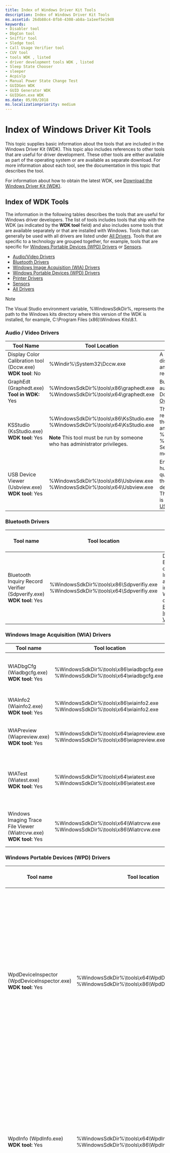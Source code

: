 ```yaml
---
title: Index of Windows Driver Kit Tools
description: Index of Windows Driver Kit Tools
ms.assetid: 26db88c4-8fb8-4308-ab8a-1a1eef5e19d8
keywords:
- Disabler tool
- DbgCon tool
- Sniffir tool
- Sledge tool
- Call Usage Verifier tool
- CUV tool
- tools WDK , listed
- driver development tools WDK , listed
- Sleep State Chooser
- sleeper
- Acpislp
- Manual Power State Change Test
- GUIDGen WDK
- GUID Generator WDK
- GUIDGen.exe WDK
ms.date: 05/09/2018
ms.localizationpriority: medium
---
```


# Index of Windows Driver Kit Tools

This topic supplies basic information about the tools that are included in the Windows Driver Kit (WDK). This topic also includes references to other tools that are useful for driver development. These other tools are either available as part of the operating system or are available as separate download. For more information about each tool, see the documentation in this topic that describes the tool.

For information about how to obtain the latest WDK, see [Download the Windows Driver Kit (WDK)](../download-the-wdk.md).

## Index of WDK Tools

The information in the following tables describes the tools that are useful for Windows driver developers. The list of tools includes tools that ship with the WDK (as indicated by the **WDK tool** field) and also includes some tools that are available separately or that are installed with Windows. Tools that can generally be used with all drivers are listed under [All Drivers](#all-drivers). Tools that are specific to a technology are grouped together, for example, tools that are specific for [Windows Portable Devices (WPD) Drivers](#windows-portable-devices-wpd-drivers) or [Sensors](#sensors).

- [Audio/Video Drivers](#audio--video-drivers)
- [Bluetooth Drivers](#bluetooth-drivers)
- [Windows Image Acquisition (WIA) Drivers](#windows-image-acquisition-wia-drivers)
- [Windows Portable Devices (WPD) Drivers](#windows-portable-devices-wpd-drivers)
- [Printer Drivers](#printer-drivers)
- [Sensors](#sensors)
- [All Drivers](#all-drivers)

>[!NOTE]
>The Visual Studio environment variable, %WindowsSdkDir%, represents the path to the Windows kits directory where this version of the WDK is installed, for example, C:\\Program Files (x86)\\Windows Kits\\8.1.

### Audio / Video Drivers

|Tool Name|Tool Location|Description and Help file location|
|----|----|----|
|Display Color Calibration tool (Dccw.exe) </br>**WDK tool**: No|%Windir%\System32\Dccw.exe</br>|A calibration tool that lets users adjust their display color to be closer to the Windows and World Wide Web international standard red-green-blue (sRGB) color space.|
|GraphEdt (Graphedt.exe)</br>**Tool in WDK:** Yes|%WindowsSdkDir%\tools\x86\graphedt.exe</br>%WindowsSdkDir%\tools\x64\graphedt.exe|Builds filter graphs to test streaming audio/video capture drivers.</br>Documentation:</br>[Overview of GraphEdit](/windows/win32/directshow/simulating-graph-building-with-graphedit)|
|KSStudio (KsStudio.exe)</br>**WDK tool:** Yes|%WindowsSdkDir%\tools\x86\KsStudio.exe</br> %WindowsSdkDir%\tools\x64\KsStudio.exe</br></br>**Note** This tool must be run by someone who has administrator privileges.|This tool can construct a graphical representation of a filter graph that shows the pin-to-pin connections between filters and the filters' internal nodes.</br>%WindowsSdkDir%\tools\x86\KsStudio.chm</br>%WindowsSdkDir%\tools\x64\KsStudio.chm</br>See [AVStream Testing and Debugging](../stream/avstream-testing-and-debugging.md) for more information.|
|USB Device Viewer (Usbview.exe)</br>**WDK tool:** Yes|%WindowsSdkDir%\tools\x86\Usbview.exe</br>%WindowsSdkDir%\tools\x64\Usbview.exe|Enumerates the USB host controllers, USB hubs, and attached USB devices and can query information about the devices from the registry and through USB requests to the devices.</br>The source code for the USB Device Viewer is available from the code gallery, see [USBVIEW Sample Application](/samples/microsoft/windows-driver-samples/usbview-sample-application/)|

### Bluetooth Drivers

|Tool name|Tool location|Description and Help file location|
|----|----|----|
|Bluetooth Inquiry Record Verifier (Sdpverify.exe)</br>**WDK tool:** Yes|%WindowsSdkDir%\tools\x86\Sdpverifiy.exe</br>%WindowsSdkDir%\tools\x64\Sdpverifiy.exe|Displays a Bluetooth device's Inquiry Record as Windows interprets it.</br>WDK documentation: [Bluetooth Inquiry Record Verifier](bluetooth-inquiry-record-verifier.md)|

### Windows Image Acquisition (WIA) Drivers

|Tool name|Tool location|Description and Help file location|
|----|----|----|
|WIADbgCfg (Wiadbgcfg.exe)</br>**WDK tool:** Yes|%WindowsSdkDir%\tools\x86\wiadbgcfg.exe</br>%WindowsSdkDir%\tools\x64\wiadbgcfg.exe|Enables logging for WIA drivers (Windows Server 2008 and later versions of Windows).</br>**Note** For earlier versions of Windows, use WIALogCfg.</br>%WindowsSdkDir%\tools\x86\wiadbgcfg.htm</br>%WindowsSdkDir%\tools\x64\wiadbgcfg.htm|
|WIAInfo2 (Wiainfo2.exe)</br>**WDK tool:** Yes|%WindowsSdkDir%\tools\x86\wiainfo2.exe</br>%WindowsSdkDir%\tools\x64\wiainfo2.exe|Displays the WIA item tree so that you can view and edit WIA device driver properties.</br>%WindowsSdkDir%\tools\x86\wiainfo2.htm</br>%WindowsSdkDir%\tools\x64\wiainfo2.htm|
|WIAPreview (Wiapreview.exe)</br>**WDK tool:** Yes|%WindowsSdkDir%\tools\x64\wiapreview.exe</br>%WindowsSdkDir%\tools\x86\wiapreview.exe|Shows how to use the WIA Preview component and the driver's segmentation filter.</br>%WindowsSdkDir%\tools\x64\wiapreview.htm</br>%WindowsSdkDir%\tools\x86\wiapreview.htm|
|WIATest (Wiatest.exe)</br>**WDK tool:** Yes|%WindowsSdkDir%\tools\x64\wiatest.exe</br>%WindowsSdkDir%\tools\x86\wiatest.exe|Displays the item tree that is created by the driver, the Windows Image Acquisition (WIA) properties exposed by the driver, and the current value of each property. You can use this tool to debug your driver during development and unit test.</br>%WindowsSdkDir%\tools\x64\wiatest.htm</br>%WindowsSdkDir%\tools\x64\wiatest.htm|
|Windows Imaging Trace File Viewer (Wiatrcvw.exe)</br>**WDK tool:** Yes|%WindowsSdkDir%\tools\x64\Wiatrcvw.exe</br>%WindowsSdkDir%\tools\x86\Wiatrcvw.exe|Displays the WIA trace log (%WINDIR%\Debug\WIA\wiatrace.log) and lets you change the WIA tracing parameters for each module.</br>%WindowsSdkDir%\tools\x64\Wiatrcvw.mht</br>%WindowsSdkDir%\tools\x64\Wiatrcvw.mht|

### Windows Portable Devices (WPD) Drivers

|Tool name|Tool location|Description and Help file location|
|----|----|----|
|WpdDeviceInspector (WpdDeviceInspector.exe)</br>**WDK tool:** Yes|%WindowsSdkDir%\tools\x64\WpdDeviceInspector.exe</br>%WindowsSdkDir%\tools\x86\WpdDeviceInspector.exe|Queries a WPD driver and generates a comprehensive HTML report that describes your device and its capabilities. For example, you can use it to retrieve a list of supported device commands and objects. And, this tool will generate a list of all properties supported by each object.</br>WDK Documentation:</br>[Windows Portable Devices](/windows/win32/windows-portable-devices)</br>[WPD Driver Development Tools](../portable/familiarizing-yourself-with-the-sample-driver.md)|
|WpdInfo (WpdInfo.exe)</br>**WDK tool:** Yes|%WindowsSdkDir%\tools\x64\WpdInfo.exe</br>%WindowsSdkDir%\tools\x86\WpdInfo.exe|Performs common WPD operations such as: opening and closing a device, creating or deleting objects on a device, and issuing device commands.</br>WDK Documentation:</br>[Windows Portable Devices](/windows/win32/windows-portable-devices)</br>[WPD Driver Development Tools](../portable/familiarizing-yourself-with-the-sample-driver.md)|
|Microsoft Network Monitor (NetMon.exe)</br>**WDK tool:** No|Download the Microsoft Network Monitor</br>[NetMon.exe](https://www.microsoft.com/download/details.aspx?displaylang=en&id=4865)|Displays trace information from WPD components. This tool replaces WpdMon.exe which had shipped in previous versions of the WDK.</br>WDK Documentation:</br>[Windows Portable Devices](/windows/win32/windows-portable-devices)</br>[WPD Driver Development Tools](../portable/familiarizing-yourself-with-the-sample-driver.md), see [Using the Network Monitor Tool](../portable/using-the-netmon-tool.md).|

### Printer Drivers

|Tool name|Tool location|Description and Help file location|
|----|----|----|
|GPDCheck (Gpdcheck.exe)</br>**WDK tool:** Yes|%WindowsSdkDir%\tools\x64\gpdcheck.exe</br>%WindowsSdkDir%\tools\x86\gpdcheck.exe|Validates the syntactical correctness of a Generic Printer Description File (GPD).</br>For information about command options, type </br>**gpdcheck /?**|
|INFGate (Infgate.exe)</br>**WDK tool:** Yes|WindowsSdkDir%\tools\x64\infgate.exe</br>%WindowsSdkDir%\tools\x86\infgate.exe.exe|Validates the conformance of a printer INF file.</br>For information about command options, type</br>**infgate /?**|
|isXPS (isXPS.exe)</br>**WDK tool:** Yes|%WindowsSdkDir%\tools\x64\isxps\isxps.exe</br>%WindowsSdkDir%\tools\x86\isxps\isxps.exe|Validates the conformance of an XPS file to the XPS and OPC specifications.</br>For information about command options, type</br>**isxps /?** in a Command prompt window.</br>For more information, see [isXPS Conformance Tool](/previous-versions/aa348104(v=vs.110))|
|Looksgood (Looksgood.exe)</br>**WDK tool:** Yes|%WindowsSdkDir%\tools\x64\looksgood.exe</br>%WindowsSdkDir%\tools\x86\looksgood.exe|Validates the correctness of an XPS rendering engine.</br>For information about command options, type</br>**looksgood /?**|
|MakeNTF (Makentf.exe)</br>**WDK tool:** Yes|%WindowsSdkDir%\tools\x64\makentf.exe</br>%WindowsSdkDir%\tools\x86\makentf.exe|Converts Adobe Font Metrics (AFM) files and East Asian font AFM files to Windows font files (.ntf).</br>WDK Documentation:</br>[Converting AFM Files to NTF Files](../print/converting-afm-files-to-ntf-files.md)</br>[Converting East Asian AFM Files to NTF Files](../print/converting-east-asian-afm-files-to-ntf-files.md)|
|PPDCheck (Ppdcheck.exe)</br>**WDK tool:** Yes|%WindowsSdkDir%\tools\x64\ppdcheck.exe</br>%WindowsSdkDir%\tools\x86\ppdcheck.exe|Validates the syntactical correctness of a PostScript Printer Description File (PPD).</br>For information about command options, type</br>**ppdcheck /?**|
|PTConform (PTConform.exe)</br>**WDK tool:** Yes|%WindowsSdkDir%\tools\x64\PTConform.exe</br>%WindowsSdkDir%\tools\x86\PTConform.exe|Validates a Print Ticket or Print Capabilities document for conformance to the Print Schema.</br>For information about command options, type</br>**ptconform /?**|
|XpsAnalyzer (XpsAnalyzer.exe)</br>**WDK tool:** Yes|%WindowsSdkDir%\tools\x64\XpsAnalyzer.exe</br>%WindowsSdkDir%\tools\x86\XpsAnalyzer.exe|Analyzes XML Paper Specification (XPS) files for compatibility with the XPS 1.0 specification.</br>WDK Documentation:</br>[XpsAnalyzer](xpsanalyzer.md)|

### Sensors

|Tool name|Tool location|Description and Help file location|
|----|----|----|
|Sensor Diagnostic Tool (sensordiagnostictool.exe)</br>**WDK tool:** Yes|%WindowsSdkDir%\tools\x64</br>%WindowsSdkDir%\tools\x86|Tests the driver, firmware, and hardware for sensor and location functionality. The tool invokes the sensor and location API to test data retrieval, event handling, report intervals, change sensitivity, property retrieval.</br>WDK Documentation:</br>[Testing sensor functionality with the Sensor Diagnostic Tool](../sensors/the-sensor-diagnostic-tool.md)|

### All Drivers

|Tool name|Tool location|Description and Help file location|
|----|----|----|
|BinPlace (Binplace.exe)</br>**WDK tool:** Yes|%WindowsSdkDir%\bin\x86\binplace.exe|Manages large coding projects by moving files, extracting symbols from executable files, and removing private symbols from symbol files.</br>WDK Documentation:</br>[BinPlace](binplace.md)|
|Code Analysis for Drivers</br>**WDK tool:** Yes|The Code Analysis tool is included in Visual Studio. The driver-specific component is added when you install the WDK.|A static verification tool that detects C and C++ coding errors. This version is specifically designed to detect errors in kernel-mode drivers.</br>WDK Documentation:</br>[Code Analysis for Drivers](code-analysis-for-drivers.md)|
|CertMgr (CertMgr.exe)</br>**WDK tool:** Yes|%WindowsSdkDir%\bin\x64\CertMgr.exe</br>%WindowsSdkDir%\bin\x86\CertMgr.exe|Manages certificates, certificate trust lists (CTLs), and certificate revocation lists (CRLs) that are used to sign drivers and [driver packages](../install/driver-packages.md).</br>WDK Documentation:</br>[CertMgr](certmgr.md)|
|ChkINF</br>**WDK tool:** Deprecated|Previous path:</br>%WindowsSdkDir%\tools\x86\Chkinf|ChkInf has been deprecated. Instead, use [InfVerif](infverif.md).</br>WDK Documentation:</br>[InfVerif](infverif.md)|
|Computer Hardware Identification Tool (ComputerHardwareIds.exe)</br>**WDK tool:** Yes|**Windows Driver Kit (WDK) 8:**</br>%WindowsSdkDir%\tools\x64\ComputerHardwareIds.exe</br>%WindowsSdkDir%\tools\x86\ComputerHardwareIds.exe</br>WDKPath\tools\Other\ia64\ComputerHardwareIds.exe</br>**Windows Driver Kit (WDK) 8.1:**</br>%WindowsSdkDir%\bin\x64\ComputerHardwareIds.exe</br>%WindowsSdkDir%\bin\x86\ComputerHardwareIds.exe</br>%WindowsSdkDir%\bin\arm\ComputerHardwareIds.exe|Derives the computer hardware IDs from SMBIOS information.</br>WDK Documentation:</br>[ComputerHardwareIds](computerhardwareids.md)|
|DC2WMIParser (DC2WMIParser.exe)</br>**WDK tool:** Yes|%WindowsSdkDir%\tools\x64\DC2WMIParser.exe</br>%WindowsSdkDir%\tools\x86\DC2WMIParser.exe|DC2WMIParser is a tool that collects the WMI IRP records created by Driver Verifier and converts this log to a text file.</br>Documentation:</br>[IRP Logging](./irp-logging.md)|
|Dependency Walker (Depends.exe)</br>**WDK tool:** Yes|%WindowsSdkDir%\tools\x64\depends.exe</br>%WindowsSdkDir%\tools\x86\depends.exe|Displays the dependence patterns of the modules that are required by an application in a tree diagram. The display includes numerous details, including the functions exported by each module, the functions actually called by other modules, and the minimum set of files that are required for a module to load and run.</br>In the tool, from the **Dependency Walker** Help menu, select **Help Topics**.|
|DevCon (Devcon.exe)</br>**WDK tool:** Yes|%WindowsSdkDir%\tools\x64\devcon.exe</br>%WindowsSdkDir%\tools\x86\devcon.exe|A command-line version of Device Manager. DevCon enables, disables, installs, configures, and removes devices on the local computer and displays detailed information about devices on local and remote computers.</br>WDK Documentation:</br>[DevCon](devcon.md)|
|Drivers (Drivers.exe)</br>**WDK tool:** Yes|%WindowsSdkDir%\tools\x64\drivers.exe</br>%WindowsSdkDir%\tools\x86\drivers.exe|Displays a list of all drivers that are installed on the computer.</br>WDK Documentation:</br>None|
|Driver Verifier (Verifier.exe)</br>**WDK tool:** No|%Windir%\system32\verifier.exe|Monitors kernel-mode drivers and graphics drivers to detect illegal function calls or actions that might corrupt the system. It can subject the drivers to a variety of stresses and tests to find improper behavior.</br>WDK Documentation:</br>[Driver Verifier](driver-verifier.md)|
|Driver Verification Log (DVL)</br>**WDK tool:** Yes|Requires Microsoft Visual Studio and the WDK. From the **Driver** menu, select **Create Driver Verification Log....**|The [Static Tools Logo Test](/windows-hardware/test/hlk/testref/6ab6df93-423c-4af6-ad48-8ea1049155ae) requires a Driver Verification Log (DVL) for all applicable driver submissions. The DVL contains a summary of the results from the Code Analysis and Static Driver Verifier log files. See [Creating a Driver Verification Log](../develop/creating-a-driver-verification-log.md).|
|Enhanced Storage Certificate Management Tool (EhStorCertMgrCmd.exe)</br>**WDK tool:** Yes|%WindowsSdkDir%\tools\x64\ehstorcertmgrcmd.exe</br>%WindowsSdkDir%\tools\x86\ehstorcertmgrcmd.exe|Manages certificates on USB storage devices that are compliant with the IEEE 1667 standard.</br>WDK Documentation:</br>[Enhanced Storage Certificate Management Tool](enhanced-storage-certificate-management-tool.md)|
|Event and Performance Counter Manifest Generator Tool (ECManGen.exe)</br>**WDK tool:** Yes|%WindowsSdkDir%\bin\x64\ECManGen.exe</br>%WindowsSdkDir%\bin\x86\ECManGen.exe|A tool for creating an event or performance counter manifest (*.man) from scratch without ever having to use XML tags. For information about creating manifest files, see [Writing an Instrumentation Manifest (Windows)](/windows/desktop/WES/writing-an-instrumentation-manifest) section and [Adding Event Tracing to Kernel-Mode Drivers](adding-event-tracing-to-kernel-mode-drivers.md)|
|Inf2Cat (Inf2cat.exe)</br>**WDK tool:** Yes|%WindowsSdkDir%\bin\x64\inf2cat.exe</br>%WindowsSdkDir%\bin\x86\inf2cat.exe|Determines whether a [driver package's](../install/driver-packages.md) INF file can be digitally-signed for a specified list of Windows versions, and, if so, generates the unsigned [catalog files](../install/catalog-files.md) that apply to the specified Windows versions.</br>WDK Documentation:</br>[Inf2Cat](inf2cat.md)|
|InfVerif (InfVerif.exe)</br>**WDK tool:** Yes|c:\Program Files(x86)\Windows Kits\10\tools\arm\infverif.exe</br>c:\Program Files(x86)\Windows Kits\10\tools\arm64\infverif.exe</br>c:\Program Files(x86)\Windows Kits\10\tools\x86\infverif.exe</br>c:\Program Files(x86)\Windows Kits\10\tools\x64\infverif.exe|Tests a driver INF file. In addition to reporting INF syntax problems, the tool reports if the INF file is universal.</br>WDK Documentation:</br>[InfVerif](infverif.md)|
|MakeCat (MakeCat.exe)</br>**WDK tool:** Yes|WDKPath\bin\amd64\MakeCat.exe</br>WDKPath\bin\ia64\MakeCat.exe</br>WDKPath\bin\x86\MakeCat.exe|Creates a [catalog file](../install/catalog-files.md) for a [driver package](../install/driver-packages.md).</br>WDK Documentation:</br>[MakeCat](makecat.md)|
|MakeCert (MakeCert.exe)</br>**WDK tool:** Yes|%WindowsSdkDir%\bin\x64\MakeCert.exe</br>%WindowsSdkDir%\bin\x86\MakeCert.exe|Creates an X.509 certificate that is signed by a system test root key or by another specified key.</br>WDK Documentation:</br>[MakeCert](makecert.md)|
|MSBuild (MSBuild.exe)/br>**WDK tool:** No|Installed with Visual Studio|Builds the samples, drivers, and associated software components that are supplied in the Microsoft WDK.</br>[MSBuild]( /visualstudio/msbuild/msbuild?view=vs-2015)|
|PnpCpu (PnPCpu.exe)</br>**WDK tool:** Yes|%WindowsSdkDir%\tools\x64\PnPCpu.exe</br>%WindowsSdkDir%\tools\x86\PnPCpu.exe|Simulates a hot add of processors to a running instance of Windows Server 2008.</br>WDK Documentation:</br>[PNPCPU](pnpcpu.md)|
|PnPUtil (PnPUtil.exe)</br>**WDK tool:** No|%Windir%\system32\pnputil.exe|A command-line tool that installs or deletes [driver packages](../install/driver-packages.md) from the Windows driver store.</br>WDK Documentation:</br>[PnPUtil](pnputil.md)|
|PoolMon (Poolmon.exe)</br>**WDK tool:** Yes|%WindowsSdkDir%\tools\x64\poolmon.exe</br>%WindowsSdkDir%\tools\x86\poolmon.exe|Displays data that the operating system collects about memory allocations from the system's paged and nonpaged kernel pools, and the memory pools used for Terminal Services sessions. The data is grouped by pool allocation tag.</br>WDK Documentation:</br>[PoolMon](poolmon.md)|
|PowerCfg (PowerCfg.exe)</br>**WDK tool:** No|%Windir%\system32\powercfg.exe|A command-line tool that is used to evaluate system energy efficiency.</br>Dev Center Documentation:</br>[Using PowerCfg to Evaluate System Energy Efficiency](https://download.microsoft.com/download/7/E/7/7E7662CF-CBEA-470B-A97E-CE7CE0D98DC2/PowerCfg.docx)</br>For information about command options, type</br>**PowerCfg /?**|
|Pvk2Pfx (Pvk2Pfx.exe)</br>**WDK tool:** Yes|%WindowsSdkDir%\bin\x64\Pvk2Pfx.exe</br>%WindowsSdkDir%\bin\x86\Pvk2Pfx.exe|Copies public key and private key information contained in .spc, .cer, and .pvk files to a personal information exchange (.pfx) file.</br>WDK Documentation:</br>[Pvk2Pfx](pvk2pfx.md)|
|PwrTest (Pwrtest.exe)</br>**WDK tool:** Yes|%WindowsSdkDir%\tools\x64\pwrtest.exe</br>%WindowsSdkDir%\tools\x86\pwrtest.exe|A power management tool that exercises and records power management information from the computer.</br>WDK Documentation:</br>[PwrTest](pwrtest.md)|
|SignTool (SignTool.exe)</br>**WDK tool:** Yes|%WindowsSdkDir%\bin\x64\SignTool.exe</br>%WindowsSdkDir%\bin\x86\SignTool.exe|Digitally-signs files, verifies signatures in files, and time-stamps files.</br>WDK Documentation:</br>[SignTool](signtool.md)|
|Stampinf (Stampinf.exe)</br>**WDK tool:** Yes|%WindowsSdkDir%\bin\x64\stampinf.exe</br>%WindowsSdkDir%\bin\x86\stampinf.exe|Updates common INF file directives, including the **DriverVer** directive.</br>WDK Documentation:</br>[Stampinf](stampinf.md)|
|Static Driver Verifier</br>**WDK tool:** Yes|%WindowsSdkDir%\tools\SDV</br></br>**Note**  Launch Static Driver Verifier from the **Driver** menu in Visual Studio.|A static verification tool for drivers that systematically analyzes the source code of Windows drivers and determines whether the driver properly interacts with the Windows operating system kernel.</br>WDK Documentation:</br>[Static Driver Verifier](static-driver-verifier.md)|
|Tracefmt (Tracefmt.exe)</br>**WDK tool:** Yes|%WindowsSdkDir%\bin\x64\tracefmt.exe</br>%WindowsSdkDir%\bin\x86\tracefmt.exe|Formats and displays trace messages from an event trace log file (.etl) or a real-time trace session.</br>WDK Documentation:</br>[Tracefmt](tracefmt.md)|
|TraceLog (Tracelog.exe)</br>**WDK tool:** Yes|**WDK 8:**</br>%WindowsSdkDir%\tools\x64\tracelog.exe</br>%WindowsSdkDir%\tools\x86\tracelog.exe</br>**WDK 8.1:**</br>%WindowsSdkDir%\bin\x64\tracelog.exe</br>%WindowsSdkDir%\bin\x86\tracelog.exe</br>%WindowsSdkDir%\bin\arm\tracelog.exe|Configures and controls trace sessions from the command line. Measures time spent in deferred procedure calls (DPCs) and interrupt service routines (ISRs).</br>WDK Documentation:</br>[Tracelog](tracelog.md)|
|TracePDB (Tracepdb.exe)</br>**WDK tool:** Yes|%WindowsSdkDir%\bin\x64\tracepdb.exe</br>%WindowsSdkDir%\bin\x86\tracepdb.exe|Creates trace message format (.tmf) files from the full or private PDB symbol file for a WPP trace provider.</br>WDK Documentation:</br>[Tracepdb](tracepdb.md)|
|TraceView (Traceview.exe)</br>**WDK tool:** Yes|%WindowsSdkDir%\tools\x64\TraceView.exe</br>%WindowsSdkDir%\tools\x86\TraceView.exe|Configures and controls trace sessions and displays formatted trace messages from real-time trace sessions and trace logs. TraceView has a graphic user interface and a command-line interface for batch processing and scripting.</br>WDK Documentation:</br>[TraceView](traceview.md)|
|TraceWPP (Tracewpp.exe)</br>**WDK tool:** Yes|%WindowsSdkDir%\bin\x64\tracewpp.exe</br>%WindowsSdkDir%\bin\x86\tracewpp.exe|Runs the Windows Software Trace Preprocessor (WPP).</br>WDK Documentation:</br>[WPP Preprocessor](wpp-preprocessor.md)</br>[Survey of Software Tracing Tools](survey-of-software-tracing-tools.md)|
|WDF Tester</br>**WDK tool:** Yes|%WindowsSdkDir%\tools\x64</br>%WindowsSdkDir%\tools\x86|A set of tools that can be used to test, verify, and debug WDF drivers. The toolset provides a WMI programming interface that can be used in a script or a compiled application.</br>WDK Documentation:</br>[WdfTester: WDF Driver Testing Toolset](wdftester--wdf-driver-testing-toolset.md)|
|WDF Verifier (Wdfverifier.exe)</br>**WDK tool:** Yes|%WindowsSdkDir%\tools\x64\wdfverifier.exe</br>%WindowsSdkDir%\tools\x86\wdfverifier.exe|Provides an easy-to-use interface to the framework's verifier for KMDF and UMDF drivers.</br>WDK Documentation:</br>[WDF Verifier Control Application](wdf-verifier-control-application.md)|
|Web Services on devices (WSD) Basic Interoperability Tool (WSDBIT)</br>**WDK tool:** Yes|**WSDBIT Client:**</br>%WindowsSdkDir%\tools\x64\wsdbit_client.exe</br>%WindowsSdkDir%\tools\x86\wsdbit_client.exe</br>**WSDBIT Server:**</br>%WindowsSdkDir%\tools\x64\wsdbit_server.exe</br>%WindowsSdkDir%\tools\x86\wsdbit_server.exe|Verifies an implementation of Device Profile for Web Services (DPWS) works with WSDAPI.</br>WDK Documentation:</br>[WSD Interoperability Tool](wsdapi-basic-interoperability-tool.md)|
|Winerror (Winerror.exe)</br>**WDK tool:** Yes|%WindowsSdkDir%\tools\x64\winerror.exe</br>%WindowsSdkDir%\tools\x86\winerror.exe|Returns the error message identifier and mapping information for the specified error (Winerror.h) or success codes (Ntstatus.h).</br>For information about command options, type</br>**winerror /?**|
|WMIMofCk (Wmimofck.exe)</br>**WDK tool:** Yes|%WindowsSdkDir%\bin\x86\wmimofck.exe|WDK Documentation:</br>[Using wmimofck.exe](../kernel/using-wmimofck-exe.md)</br>For information about command options, type</br>**wmimofck -?**|
|WsdCodeGen (Wsdcodegen.exe)</br>**WDK tool:** Yes|%WindowsSdkDir%\bin\x64\wsdcodegen.exe</br>%WindowsSdkDir%\bin\x86\wsdcodegen.exe|Automatically generates proxies and stubs based on a Web Services contract. Primarily, you can use this tool to create client applications. However, you can use it for testing or for creating user-mode drivers.</br>Verifies that the classes, properties, methods and events specified in a binary MOF file (.bmf) are valid for WMI use. Generates MOF support files.</br>Windows SDK:</br>See the [Web Services on Devices](/windows/win32/wsdapi/wsd-portal) section|
|WSDDebug_client and WSDDebug_host</br>**WDK tool:** Yes|**Debug Client:**</br>%WindowsSdkDir%\bin\x64\WSDDebug_client.exe</br>%WindowsSdkDir%\bin\x86\WSDDebug_client.exe</br>**Debug Host:**</br>%WindowsSdkDir%\bin\x64\WSDDebug_host.exe</br>
%WindowsSdkDir%\bin\x86\WSDDebug_host.exe|These tools are a soft device and client that you can use to troubleshoot devices or applications.</br>Windows SDK:</br>[Web Services on Devices](/windows/win32/wsdapi/wsd-portal) section|

### Supported platforms

You can run the Windows 10 WDK on Windows 7 and later, and use it to develop drivers for these operating systems:

RUNTIME REQUIREMENTS

|Client OS|Server OS|
|----|----|
|Windows 10|Windows Server 2019, Windows Server 2016|
|Windows 8.1|Windows Server 2012 R2|
|Windows 8|Windows Server 2012|
|Windows 7|Windows Server 2008 R2 SP1|